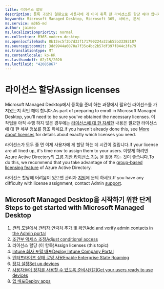 ```yaml
---
title: 라이선스 할당
description: 등록 과정의 일환으로 사용자에 게 이미 취득 한 라이선스를 할당 해야 합니다.
keywords: Microsoft Managed Desktop, Microsoft 365, 서비스, 문서
ms.service: m365-md
author: jaimeo
ms.localizationpriority: normal
ms.collection: M365-modern-desktop
ms.openlocfilehash: 8b12ec5f3b7d33f171790224a22ab55b33382187
ms.sourcegitcommit: 3dd9944a6070a7f35c4bc2b57df397f844c3fe79
ms.translationtype: MT
ms.contentlocale: ko-KR
ms.lasthandoff: 02/15/2020
ms.locfileid: "42085867"
---
```

# <a name="assign-licenses"></a><span data-ttu-id="62ffd-104">라이선스 할당</span><span class="sxs-lookup"><span data-stu-id="62ffd-104">Assign licenses</span></span>

<span data-ttu-id="62ffd-105">Microsoft Managed Desktop에서 등록을 준비 하는 과정에서 필요한 라이선스를 가져왔는지 확인 해야 합니다.</span><span class="sxs-lookup"><span data-stu-id="62ffd-105">As part of preparing to enroll in Microsoft Managed Desktop, you'll need to be sure you've obtained the necessary licenses.</span></span> <span data-ttu-id="62ffd-106">이 작업을 아직 수행 하지 않은 경우에는 [라이선스에 대 한 자세한](../get-ready/prerequisites.md#more-about-licenses) 내용은 필요한 라이선스에 대 한 세부 정보를 참조 하세요.</span><span class="sxs-lookup"><span data-stu-id="62ffd-106">If you haven't already done this, see [More about licenses](../get-ready/prerequisites.md#more-about-licenses) for details about exactly which licenses you need.</span></span>


<span data-ttu-id="62ffd-107">라이선스가 모두 줄 면 이제 사용자에 게 할당 하는 데 시간이 걸립니다.</span><span class="sxs-lookup"><span data-stu-id="62ffd-107">If your license are all lined up, it's time now to assign them to your users.</span></span> <span data-ttu-id="62ffd-108">이렇게 하려면 Azure Active Directory의 [그룹 기반 라이선스 기능](https://docs.microsoft.com/azure/active-directory/fundamentals/active-directory-licensing-whatis-azure-portal) 을 활용 하는 것이 좋습니다.</span><span class="sxs-lookup"><span data-stu-id="62ffd-108">To do this, we recommend that you take advantage of the [group-based licensing feature](https://docs.microsoft.com/azure/active-directory/fundamentals/active-directory-licensing-whatis-azure-portal) of Azure Active Directory.</span></span>

<span data-ttu-id="62ffd-109">라이선스 할당에 어려움이 있으면 관리자 [지원](../working-with-managed-desktop/admin-support.md)에 문의 하세요.</span><span class="sxs-lookup"><span data-stu-id="62ffd-109">If you have any difficulty with license assignment, contact Admin [support](../working-with-managed-desktop/admin-support.md).</span></span>

## <a name="steps-to-get-started-with-microsoft-managed-desktop"></a><span data-ttu-id="62ffd-110">Microsoft Managed Desktop을 시작하기 위한 단계</span><span class="sxs-lookup"><span data-stu-id="62ffd-110">Steps to get started with Microsoft Managed Desktop</span></span>

1. [<span data-ttu-id="62ffd-111">관리 포털에서 관리자 연락처 추가 및 확인</span><span class="sxs-lookup"><span data-stu-id="62ffd-111">Add and verify admin contacts in the Admin portal</span></span>](add-admin-contacts.md)
2. [<span data-ttu-id="62ffd-112">조건부 액세스 조정</span><span class="sxs-lookup"><span data-stu-id="62ffd-112">Adjust conditional access</span></span>](conditional-access.md)
3. <span data-ttu-id="62ffd-113">라이선스 할당 (이 항목)</span><span class="sxs-lookup"><span data-stu-id="62ffd-113">Assign licenses (this topic)</span></span>
4. [<span data-ttu-id="62ffd-114">Intune 회사 포털 배포</span><span class="sxs-lookup"><span data-stu-id="62ffd-114">Deploy Intune Company Portal</span></span>](company-portal.md)
5. [<span data-ttu-id="62ffd-115">엔터프라이즈 상태 로밍 사용</span><span class="sxs-lookup"><span data-stu-id="62ffd-115">Enable Enterprise State Roaming</span></span>](enterprise-state-roaming.md)
6. [<span data-ttu-id="62ffd-116">장치 설정</span><span class="sxs-lookup"><span data-stu-id="62ffd-116">Set up devices</span></span>](set-up-devices.md)
7. [<span data-ttu-id="62ffd-117">사용자들이 장치를 사용할 수 있도록 준비시키기</span><span class="sxs-lookup"><span data-stu-id="62ffd-117">Get your users ready to use devices</span></span>](get-started-devices.md)
8. [<span data-ttu-id="62ffd-118">앱 배포</span><span class="sxs-lookup"><span data-stu-id="62ffd-118">Deploy apps</span></span>](deploy-apps.md)
